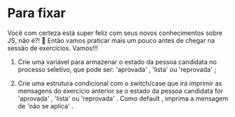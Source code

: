 # Para fixar

Você com certeza está super feliz com seus novos conhecimentos sobre JS, não é?! 🎉 Então vamos praticar mais um pouco antes de chegar na sessão de exercícios. Vamos!!!

1. Crie uma variável para armazenar o estado da pessoa candidata no processo seletivo, que pode ser: 'aprovada' , 'lista' ou 'reprovada' ;

2. Crie uma estrutura condicional com o switch/case que irá imprimir as mensagens do exercício anterior se o estado da pessoa candidata for 'aprovada' , 'lista' ou 'reprovada' . Como default , imprima a mensagem de 'não se aplica' .

